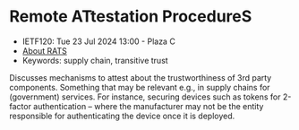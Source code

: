 # Remote ATtestation ProcedureS
* <IETFschedule>IETF120: Tue 23 Jul 2024 13:00 - Plaza C</IETFschedule>
* [About RATS](https://datatracker.ietf.org/group/rats/about/)
* Keywords: supply chain, transitive trust


Discusses mechanisms to attest about the trustworthiness of 3rd party components. Something that may be relevant e.g., in supply chains for (government) services. For instance, securing devices such as tokens for 2-factor authentication – where the manufacturer may not be the entity responsible for authenticating the device once it is deployed.